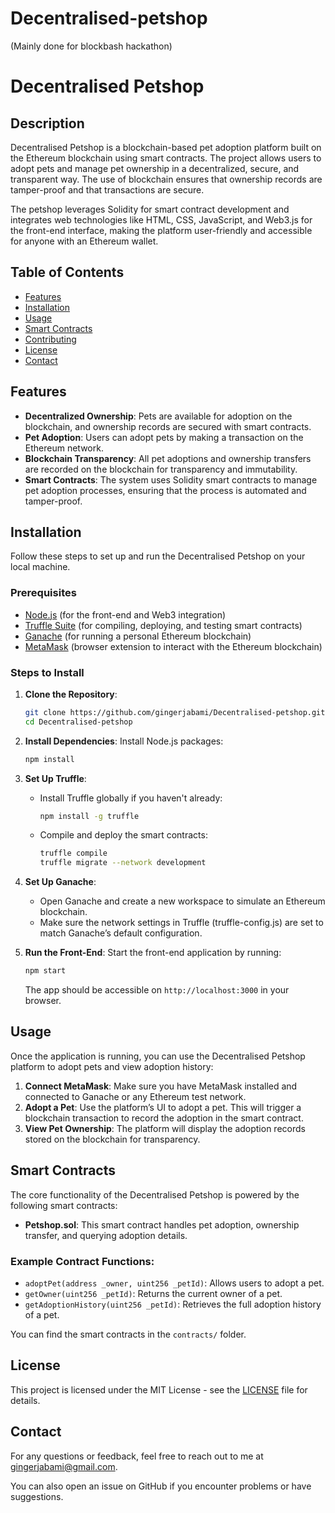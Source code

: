 # Decentralised-petshop
(Mainly done for blockbash hackathon)

# Decentralised Petshop

## Description
Decentralised Petshop is a blockchain-based pet adoption platform built on the Ethereum blockchain using smart contracts. The project allows users to adopt pets and manage pet ownership in a decentralized, secure, and transparent way. The use of blockchain ensures that ownership records are tamper-proof and that transactions are secure.

The petshop leverages Solidity for smart contract development and integrates web technologies like HTML, CSS, JavaScript, and Web3.js for the front-end interface, making the platform user-friendly and accessible for anyone with an Ethereum wallet.

## Table of Contents
- [Features](#features)
- [Installation](#installation)
- [Usage](#usage)
- [Smart Contracts](#smart-contracts)
- [Contributing](#contributing)
- [License](#license)
- [Contact](#contact)

## Features
- **Decentralized Ownership**: Pets are available for adoption on the blockchain, and ownership records are secured with smart contracts.
- **Pet Adoption**: Users can adopt pets by making a transaction on the Ethereum network.
- **Blockchain Transparency**: All pet adoptions and ownership transfers are recorded on the blockchain for transparency and immutability.
- **Smart Contracts**: The system uses Solidity smart contracts to manage pet adoption processes, ensuring that the process is automated and tamper-proof.

## Installation
Follow these steps to set up and run the Decentralised Petshop on your local machine.

### Prerequisites
- [Node.js](https://nodejs.org/) (for the front-end and Web3 integration)
- [Truffle Suite](https://www.trufflesuite.com/truffle) (for compiling, deploying, and testing smart contracts)
- [Ganache](https://www.trufflesuite.com/ganache) (for running a personal Ethereum blockchain)
- [MetaMask](https://metamask.io/) (browser extension to interact with the Ethereum blockchain)

### Steps to Install

1. **Clone the Repository**:
   ```bash
   git clone https://github.com/gingerjabami/Decentralised-petshop.git
   cd Decentralised-petshop
   ```

2. **Install Dependencies**:
   Install Node.js packages:
   ```bash
   npm install
   ```

3. **Set Up Truffle**:
   - Install Truffle globally if you haven't already:
     ```bash
     npm install -g truffle
     ```
   - Compile and deploy the smart contracts:
     ```bash
     truffle compile
     truffle migrate --network development
     ```

4. **Set Up Ganache**:
   - Open Ganache and create a new workspace to simulate an Ethereum blockchain.
   - Make sure the network settings in Truffle (truffle-config.js) are set to match Ganache’s default configuration.

5. **Run the Front-End**:
   Start the front-end application by running:
   ```bash
   npm start
   ```
   The app should be accessible on `http://localhost:3000` in your browser.

## Usage
Once the application is running, you can use the Decentralised Petshop platform to adopt pets and view adoption history:

1. **Connect MetaMask**: Make sure you have MetaMask installed and connected to Ganache or any Ethereum test network.
2. **Adopt a Pet**: Use the platform’s UI to adopt a pet. This will trigger a blockchain transaction to record the adoption in the smart contract.
3. **View Pet Ownership**: The platform will display the adoption records stored on the blockchain for transparency.

## Smart Contracts
The core functionality of the Decentralised Petshop is powered by the following smart contracts:

- **Petshop.sol**: This smart contract handles pet adoption, ownership transfer, and querying adoption details.
  
### Example Contract Functions:
- `adoptPet(address _owner, uint256 _petId)`: Allows users to adopt a pet.
- `getOwner(uint256 _petId)`: Returns the current owner of a pet.
- `getAdoptionHistory(uint256 _petId)`: Retrieves the full adoption history of a pet.

You can find the smart contracts in the `contracts/` folder.


## License
This project is licensed under the MIT License - see the [LICENSE](LICENSE) file for details.

## Contact
For any questions or feedback, feel free to reach out to me at [gingerjabami@gmail.com](mailto:gingerjabami@gmail.com).

You can also open an issue on GitHub if you encounter problems or have suggestions.

```

